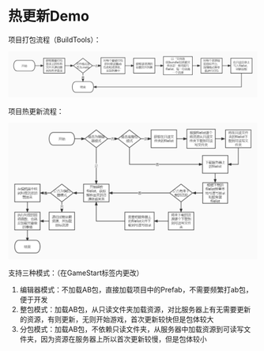 # 热更新Demo

项目打包流程（BuildTools）：

![打包流程](img/打包流程.jpg)

项目热更新流程：

![热更新流程](img/热更新流程.jpg)

支持三种模式：（在GameStart标签内更改）

1. 编辑器模式：不加载AB包，直接加载项目中的Prefab，不需要频繁打ab包，便于开发
2. 整包模式：加载AB包，从只读文件夹加载资源，对比服务器上有无需要更新的资源，有则更新，无则开始游戏，首次更新较快但是包体较大
3. 分包模式：加载AB包，不依赖只读文件夹，从服务器中加载资源到可读写文件夹，因为资源在服务器上所以首次更新较慢，但是包体较小
